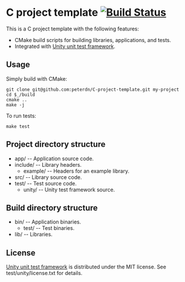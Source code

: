 # C project template [![Build Status](https://travis-ci.org/peterdn/C-project-template.svg?branch=master)](https://travis-ci.org/peterdn/C-project-template)

This is a C project template with the following features:

 - CMake build scripts for building libraries, applications, and tests.
 - Integrated with
   [Unity unit test framework](http://www.throwtheswitch.org/unity/).

## Usage

Simply build with CMake:

    git clone git@github.com:peterdn/C-project-template.git my-project
    cd $_/build
    cmake ..
    make -j

To run tests:

    make test

## Project directory structure

 - app/ -- Application source code.
 - include/ -- Library headers.
   - example/ -- Headers for an example library.
 - src/ -- Library source code.
 - test/ -- Test source code.
   - unity/ -- Unity test framework source.

## Build directory structure

 - bin/ -- Application binaries.
   - test/ -- Test binaries.
 - lib/ -- Libraries.

## License

[Unity unit test framework](http://www.throwtheswitch.org/unity/) is
distributed under the MIT license. See test/unity/license.txt for details.
